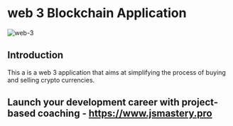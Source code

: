 # web 3 Blockchain Application

![web-3](https://i.ibb.co/DVF4tNW/image.png)

## Introduction

This a is a web 3 application that aims at simplifying the process of buying and selling crypto currencies.

## Launch your development career with project-based coaching - <https://www.jsmastery.pro>
